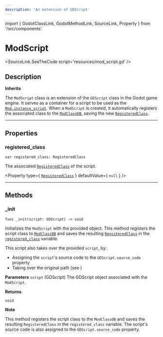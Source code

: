 ```yaml
---
description: 'An extension of GDScript'
---
```

import { GodotClassLink, GodotMethodLink, SourceLink, Property } from '/src/components'

# ModScript

<SourceLink.SeeTheCode script='resources/mod_script.gd' />

## Description

**Inherits <GodotClassLink cls='GDScript' />**

The `ModScript` class is an extension of the `GDScript` class in the Godot game engine. It serves as a container for a script to be used as the [`Mod.instance_script`](/docs/api/resources/mod#instance_script). When a `ModScript` is created, it automatically registers the associated class to the [`ModClassDB`](/docs/api/singletons/mod-class-db), saving the new [`RegisteredClass`](/docs/api/resources/registered-class).

***

## Properties

### registered_class
```gdscript
var registered_class: RegisteredClass
```

The associated [`RegisteredClass`](/docs/api/resources/registered-class) of the script.

<Property
  type={ <a href='/docs/api/resources/registered-class'><code>RegisteredClass</code></a> }
  defaultValue={ <code>null</code> } />

***

## Methods

### _init
```gdscript
func _init(script: GDScript) -> void
```

Initializes the `ModScript` with the provided <GodotClassLink cls='GDScript' /> object. This method registers the script class to [`ModClassDB`](/docs/api/singletons/mod-class-db) and saves the resulting [`RegisteredClass`](/docs/api/resources/registered-class) in the [`registered_class`](#registered_class) variable. 

This script also takes over the provided `script`, by:
- Assigning the `script`'s source code to the `GDScript.source_code` property
- Taking over the original path (see <GodotMethodLink cls='Resource' method='take_over_path' />)

**Parameters**
`script` (GDScript) The GDScript object associated with the `ModScript`.

**Returns**

`void`

**Note**

This method registers the script class to the `ModClassDB` and saves the resulting `RegisteredClass` in the `registered_class` variable. The script's source code is also assigned to the `GDScript.source_code` property.